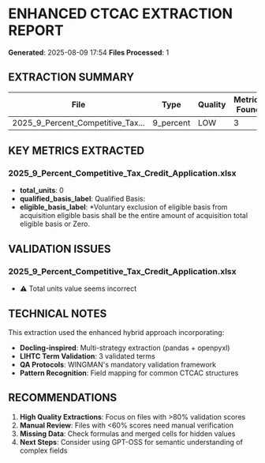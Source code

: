 # ENHANCED CTCAC EXTRACTION REPORT
**Generated**: 2025-08-09 17:54
**Files Processed**: 1

## EXTRACTION SUMMARY

| File | Type | Quality | Metrics Found | Validation Score |
|------|------|---------|---------------|------------------|
| 2025_9_Percent_Competitive_Tax... | 9_percent | LOW | 3 | 44.4% |

## KEY METRICS EXTRACTED


### 2025_9_Percent_Competitive_Tax_Credit_Application.xlsx
- **total_units**: 0
- **qualified_basis_label**: Qualified Basis:
- **eligible_basis_label**: *Voluntary exclusion of eligible basis from acquisition eligible basis shall be the entire amount of acquisition total eligible basis or Zero.


## VALIDATION ISSUES


### 2025_9_Percent_Competitive_Tax_Credit_Application.xlsx
- ⚠️ Total units value seems incorrect

## TECHNICAL NOTES

This extraction used the enhanced hybrid approach incorporating:
- **Docling-inspired**: Multi-strategy extraction (pandas + openpyxl)
- **LIHTC Term Validation**: 3 validated terms
- **QA Protocols**: WINGMAN's mandatory validation framework
- **Pattern Recognition**: Field mapping for common CTCAC structures

## RECOMMENDATIONS

1. **High Quality Extractions**: Focus on files with >80% validation scores
2. **Manual Review**: Files with <60% scores need manual verification  
3. **Missing Data**: Check formulas and merged cells for hidden values
4. **Next Steps**: Consider using GPT-OSS for semantic understanding of complex fields
